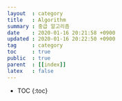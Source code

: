 ```yaml
---
layout  : category
title   : Algorithm
summary : 중급 알고리즘
date    : 2020-01-16 20:21:58 +0900
updated : 2020-01-16 20:22:50 +0900
tag     : category
toc     : true
public  : true
parent  : [[index]]
latex   : false
---
```

* TOC
{:toc}

